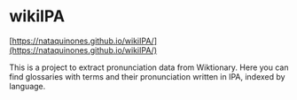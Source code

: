 # wikiIPA


[https://nataquinones.github.io/wikiIPA/](https://nataquinones.github.io/wikiIPA/)

This is a project to extract pronunciation data from Wiktionary. Here you can find glossaries with terms and their pronunciation written in IPA, indexed by language.
